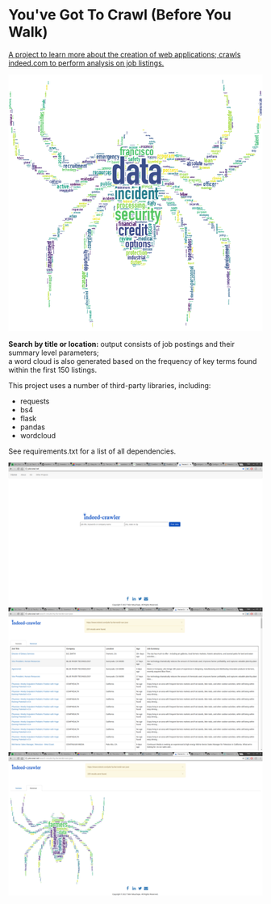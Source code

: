 # You've Got To Crawl (Before You Walk)
<a href="http://jobcrawl.net">A project to learn more about the creation of web applications&#59; crawls indeed.com to perform analysis on job listings.</a>

![](/static/images/readme.png?raw=true "Example output; create your own spider!")

<b>Search by title or location:</b> output consists of job postings and their summary level parameters; <br>
a word cloud is also generated based on the frequency of key terms found within the first 150 listings.

This project uses a number of third-party libraries, including:
- requests
- bs4
- flask
- pandas
- wordcloud

See requirements.txt for a list of all dependencies. <br>

![](/static/images/Main.png?raw=true "Screenshot of the main page.")
![](/static/images/Table.png?raw=true "Table containing all summary level parameters.")
![](/static/images/Spider.png?raw=true "Data spider wordcloud generated on the basis of word frequency.")
